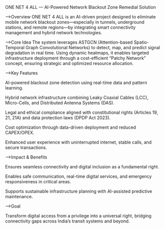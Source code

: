ONE NET 4 ALL — AI-Powered Network Blackout Zone Remedial Solution

-->Overview
ONE NET 4 ALL is an AI-driven project designed to eliminate mobile network blackout zones—especially in tunnels, underground stations, and remote regions—by integrating smart connectivity management and hybrid network technologies.

-->Core Idea
The system leverages ASTGCN (Attention-based Spatio-Temporal Graph Convolutional Networks) to detect, map, and predict signal degradation in real time. Using dynamic heatmaps, it enables targeted infrastructure deployment through a cost-efficient “Patchy Network” concept, ensuring strategic and optimized resource allocation.

-->Key Features

AI-powered blackout zone detection using real-time data and pattern learning.

Hybrid network infrastructure combining Leaky Coaxial Cables (LCC), Micro-Cells, and Distributed Antenna Systems (DAS).

Legal and ethical compliance aligned with constitutional rights (Articles 19, 21, 21A) and data protection laws (DPDP Act 2023).

Cost optimization through data-driven deployment and reduced CAPEX/OPEX.

Enhanced user experience with uninterrupted internet, stable calls, and secure transactions.

-->Impact & Benefits

Ensures seamless connectivity and digital inclusion as a fundamental right.

Enables safe communication, real-time digital services, and emergency responsiveness in critical areas.

Supports sustainable infrastructure planning with AI-assisted predictive maintenance.

-->Goal

Transform digital access from a privilege into a universal right, bridging connectivity gaps across India’s transit systems and beyond.
